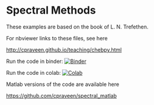 # Spectral Methods

These examples are based on the book of L. N. Trefethen.

For nbviewer links to these files, see here

http://cpraveen.github.io/teaching/chebpy.html

Run the code in binder: [![Binder](https://mybinder.org/badge_logo.svg)](https://mybinder.org/v2/gh/cpraveen/chebpy/HEAD)

Run the code in colab: [![Colab](https://colab.research.google.com/assets/colab-badge.svg)](https://colab.research.google.com/github/cpraveen/chebpy)

Matlab versions of the code are available here

https://github.com/cpraveen/spectral_matlab

```{tableofcontents}
```
